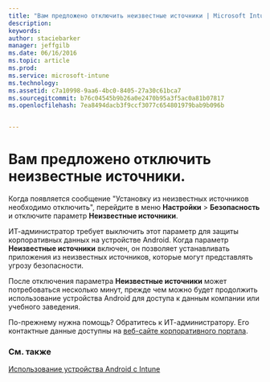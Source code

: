 ```yaml
---
title: "Вам предложено отключить неизвестные источники | Microsoft Intune"
description: 
keywords: 
author: staciebarker
manager: jeffgilb
ms.date: 06/16/2016
ms.topic: article
ms.prod: 
ms.service: microsoft-intune
ms.technology: 
ms.assetid: c7a10998-9aa6-4bc0-8405-27a30c61bca7
ms.sourcegitcommit: b76c04545b9b26a0e2470b95a3f5ac0a81b07817
ms.openlocfilehash: 7ea8494dacb3f9ccf3077c654801979bab9b096b


---
```


# Вам предложено отключить неизвестные источники.

Когда появляется сообщение "Установку из неизвестных источников необходимо отключить", перейдите в меню **Настройки** > **Безопасность** и отключите параметр **Неизвестные источники**. 

ИТ-администратор требует выключить этот параметр для защиты корпоративных данных на устройстве Android. Когда параметр **Неизвестные источники** включен, он позволяет устанавливать приложения из неизвестных источников, которые могут представлять угрозу безопасности.

После отключения параметра **Неизвестные источники** может потребоваться несколько минут, прежде чем можно будет продолжить использование устройства Android для доступа к данным компании или учебного заведения.

По-прежнему нужна помощь? Обратитесь к ИТ-администратору. Его контактные данные доступны на [веб-сайте корпоративного портала](http://portal.manage.microsoft.com).

### См. также
[Использование устройства Android с Intune](using-your-android-device-with-intune.md)



<!--HONumber=Jun16_HO3-->


